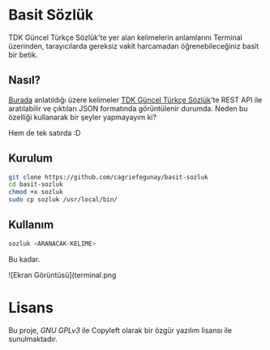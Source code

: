 # Basit Sözlük

TDK Güncel Türkçe Sözlük'te yer alan kelimelerin anlamlarını Terminal üzerinden, tarayıcılarda gereksiz vakit harcamadan öğrenebileceğiniz basit bir betik.

## Nasıl?

[Burada](https://github.com/abdurrahmanekr/tdk-service/issues/3) anlatıldığı üzere kelimeler [TDK Güncel Türkçe Sözlük](https://sozluk.gov.tr)'te REST API ile aratılabilir ve çıktıları JSON formatında görüntülenir durumda. Neden bu özelliği kullanarak bir şeyler yapmayayım ki? 

Hem de tek satırda :D

## Kurulum

```bash
git clone https://github.com/cagriefegunay/basit-sozluk
cd basit-sozluk
chmod +x sozluk
sudo cp sozluk /usr/local/bin/
```
## Kullanım

```bash
sozluk <ARANACAK-KELIME>
```
Bu kadar.

![Ekran Görüntüsü](terminal.png

# Lisans

Bu proje, _GNU GPLv3_ ile Copyleft olarak bir özgür yazılım lisansı ile sunulmaktadır.
